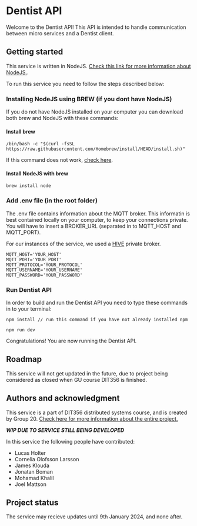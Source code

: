# Dentist API
Welcome to the Dentist API! This API is intended to handle communication between micro services and a Dentist client.

## Getting started

This service is written in NodeJS. [Check this link for more information about NodeJS.](https://nodejs.org/en).

To run this service you need to follow the steps described below:

### Installing NodeJS using BREW (if you dont have NodeJS)

If you do not have NodeJS installed on your computer you can download both brew and NodeJS with these commands:

#### Install brew
```
/bin/bash -c "$(curl -fsSL https://raw.githubusercontent.com/Homebrew/install/HEAD/install.sh)"
``````

If this command does not work, [check here](https://brew.sh/).

#### Install NodeJS with brew
```
brew install node
``````

### Add .env file (in the root folder)
The .env file contains information about the MQTT broker. This informatin is best contained locally on your computer, to keep your connections private. You will have to insert a BROKER_URL (separated in to MQTT_HOST and MQTT_PORT).

For our instances of the service, we used a [HIVE](https://www.hivemq.com/mqtt/) private broker.

```
MQTT_HOST='YOUR_HOST'
MQTT_PORT='YOUR_PORT'
MQTT_PROTOCOL='YOUR_PROTOCOL'
MQTT_USERNAME='YOUR_USERNAME'
MQTT_PASSWORD='YOUR_PASSWORD'
```


### Run Dentist API
In order to build and run the Dentist API you need to type these commands in to your terminal:


```
npm install // run this command if you have not already installed npm

npm run dev
```
Congratulations! You are now running the Dentist API.
 

## Roadmap
This service will not get updated in the future, due to project being considered as closed when GU course DIT356 is finished.


## Authors and acknowledgment
This service is a part of DIT356 distributed systems course, and is created by Group 20. [Check here for more information about the entire project.](https://git.chalmers.se/courses/dit355/2023/student-teams/dit356-2023-20/group-20-distributed-systems/-/wikis/home)

***WIP DUE TO SERVICE STILL BEING DEVELOPED***

In this service the following people have contributed:

- Lucas Holter
- Cornelia Olofsson Larsson
- James Klouda
- Jonatan Boman
- Mohamad Khalil
- Joel Mattson



## Project status
The service may recieve updates until 9th January 2024, and none after.
